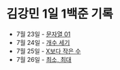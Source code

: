# 김강민 1일 1백준 기록

-   7월 23일 - [문자열 01](https://github.com/KNU-HAEDAL/baekjoon-per-day/blob/main/%EA%B9%80%EA%B0%95%EB%AF%BC/0723/%EB%AC%B8%EC%9E%90%EC%99%80%20%EB%AC%B8%EC%9E%90%EC%97%B4.py)
-   7월 24일 - [개수 세기](김강민/0724)
-   7월 25일 - [X보다 작은 수](./0725/)
-   7월 26일 - [최소, 최대](./0726/)
